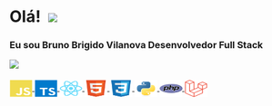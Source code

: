 <h1>Olá! &nbsp;<img src="https://raw.githubusercontent.com/MartinHeinz/MartinHeinz/master/wave.gif" width="30px"></h1>
<h3>Eu sou Bruno Brigido Vilanova Desenvolvedor Full Stack</h3>
<div>
  <a href="https://github.com/brunobrigidovilanova">
  <img height="180em" src="https://github-readme-stats.vercel.app/api/top-langs/?username=brunobrigidovilanova&layout=compact&langs_count=7&theme=dracula"/>
</div>
<div style="display: inline_block"><br>
  <img align="center" alt="Bruno-Js" height="30" width="40" src="https://raw.githubusercontent.com/devicons/devicon/master/icons/javascript/javascript-plain.svg">
  <img align="center" alt="Ts" height="30" width="40" src="https://raw.githubusercontent.com/devicons/devicon/master/icons/typescript/typescript-plain.svg">
  <img align="center" alt="React" height="30" width="40" src="https://raw.githubusercontent.com/devicons/devicon/master/icons/react/react-original.svg">
  <img align="center" alt="Bruno-HTML" height="30" width="40" src="https://raw.githubusercontent.com/devicons/devicon/master/icons/html5/html5-original.svg">
  <img align="center" alt="Bruno-CSS" height="30" width="40" src="https://raw.githubusercontent.com/devicons/devicon/master/icons/css3/css3-original.svg">
  <img align="center" alt="Bruno-Python" height="30" width="40" src="https://raw.githubusercontent.com/devicons/devicon/master/icons/python/python-original.svg">
  <img align="center" alt="Bruno-Python" height="30" width="40" src="https://raw.githubusercontent.com/devicons/devicon/master/icons/php/php-original.svg">
  <img align="center" alt="Bruno-Python" height="30" width="40" src="https://raw.githubusercontent.com/devicons/devicon/master/icons/laravel/laravel-original.svg">
 </div>
